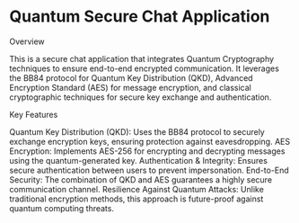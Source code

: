 # Quantum Secure Chat Application


Overview

This is a secure chat application that integrates Quantum Cryptography techniques to ensure end-to-end encrypted communication. It leverages the BB84 protocol for Quantum Key Distribution (QKD), Advanced Encryption Standard (AES) for message encryption, and classical cryptographic techniques for secure key exchange and authentication.

Key Features 

Quantum Key Distribution (QKD): Uses the BB84 protocol to securely exchange encryption keys, ensuring protection against eavesdropping.
AES Encryption: Implements AES-256 for encrypting and decrypting messages using the quantum-generated key.
Authentication & Integrity: Ensures secure authentication between users to prevent impersonation.
End-to-End Security: The combination of QKD and AES guarantees a highly secure communication channel.
Resilience Against Quantum Attacks: Unlike traditional encryption methods, this approach is future-proof against quantum computing threats.
